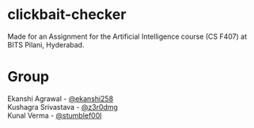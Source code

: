 # clickbait-checker
Made for an Assignment for the Artificial Intelligence course (CS F407) at BITS Pilani, Hyderabad.

# Group
Ekanshi Agrawal - [@ekanshi258](https://github.com/ekanshi258)  
Kushagra Srivastava - [@z3r0dmg](https://github.com/z3r0dmg)  
Kunal Verma - [@stumblef00l](https://github.com/stumblef00l)  
